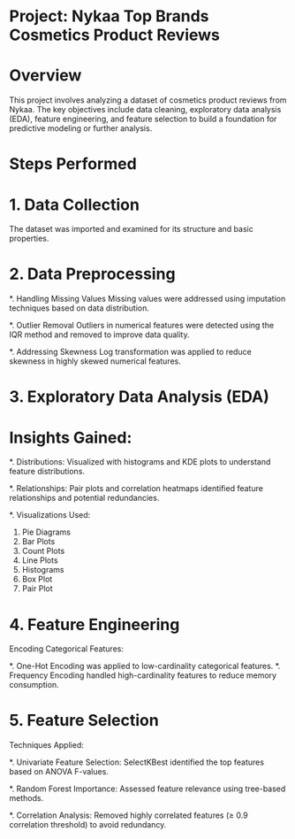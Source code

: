 # Project: Nykaa Top Brands Cosmetics Product Reviews

# Overview

This project involves analyzing a dataset of cosmetics product reviews from Nykaa. The key objectives include data cleaning, exploratory data analysis (EDA), feature engineering, and feature selection to build a foundation for predictive modeling or further analysis.

# Steps Performed

# 1. Data Collection

The dataset was imported and examined for its structure and basic properties.

# 2. Data Preprocessing

*. Handling Missing Values
   Missing values were addressed using imputation techniques based on data distribution.

*. Outlier Removal
   Outliers in numerical features were detected using the IQR method and removed to improve data quality.

*. Addressing Skewness
   Log transformation was applied to reduce skewness in highly skewed numerical features.

# 3. Exploratory Data Analysis (EDA)

# Insights Gained:

*. Distributions: Visualized with histograms and KDE plots to understand feature distributions.

*. Relationships: Pair plots and correlation heatmaps identified feature relationships and potential redundancies.

*. Visualizations Used:
   1. Pie Diagrams
   2. Bar Plots
   3. Count Plots
   4. Line Plots
   5. Histograms
   6. Box Plot
   7. Pair Plot

# 4. Feature Engineering

Encoding Categorical Features:

*. One-Hot Encoding was applied to low-cardinality categorical features.
*. Frequency Encoding handled high-cardinality features to reduce memory consumption.

# 5. Feature Selection

Techniques Applied:

*. Univariate Feature Selection: SelectKBest identified the top features based on ANOVA F-values.

*. Random Forest Importance: Assessed feature relevance using tree-based methods.

*. Correlation Analysis: Removed highly correlated features (≥ 0.9 correlation threshold) to avoid redundancy.
